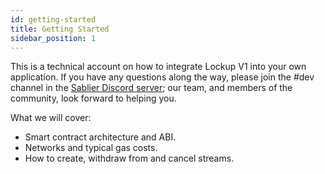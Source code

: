 ```yaml
---
id: getting-started
title: Getting Started
sidebar_position: 1
---
```


This is a technical account on how to integrate Lockup V1 into your own application. If you have any questions along the
way, please join the #dev channel in the [Sablier Discord server](https://discord.sablier.com); our team, and members of
the community, look forward to helping you.

What we will cover:

- Smart contract architecture and ABI.
- Networks and typical gas costs.
- How to create, withdraw from and cancel streams.
